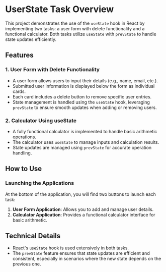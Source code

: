 # UserState Task Overview  

This project demonstrates the use of the `useState` hook in React by implementing two tasks: a user form with delete functionality and a functional calculator. Both tasks utilize `useState` with `prevState` to handle state updates efficiently.

## Features  

### 1. User Form with Delete Functionality  

- A user form allows users to input their details (e.g., name, email, etc.).
- Submitted user information is displayed below the form as individual cards.
- Each card includes a delete button to remove specific user entries.
- State management is handled using the `useState` hook, leveraging `prevState` to ensure smooth updates when adding or removing users.

### 2. Calculator Using useState  

- A fully functional calculator is implemented to handle basic arithmetic operations.
- The calculator uses `useState` to manage inputs and calculation results.
- State updates are managed using `prevState` for accurate operation handling.

## How to Use  

### Launching the Applications  

At the bottom of the application, you will find two buttons to launch each task:

1. **User Form Application**: Allows you to add and manage user details.
2. **Calculator Application**: Provides a functional calculator interface for basic arithmetic.

## Technical Details  

- React's `useState` hook is used extensively in both tasks.
- The `prevState` feature ensures that state updates are efficient and consistent, especially in scenarios where the new state depends on the previous one.

